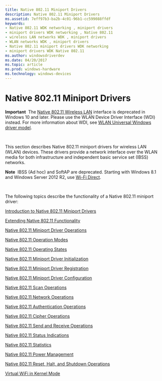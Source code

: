 ```yaml
---
title: Native 802.11 Miniport Drivers
description: Native 802.11 Miniport Drivers
ms.assetid: 7eff97b3-ba2b-4c01-96b1-cc599088ffdf
keywords:
- Native 802.11 WDK networking , miniport drivers
- miniport drivers WDK networking , Native 802.11
- wireless LAN networks WDK , miniport drivers
- WLAN networks WDK , miniport drivers
- Native 802.11 miniport drivers WDK networking
- miniport drivers WDK Native 802.11
ms.author: windowsdriverdev
ms.date: 04/20/2017
ms.topic: article
ms.prod: windows-hardware
ms.technology: windows-devices
---
```


# Native 802.11 Miniport Drivers


**Important**  The [Native 802.11 Wireless LAN](native-802-11-wireless-lan4.md) interface is deprecated in Windows 10 and later. Please use the WLAN Device Driver Interface (WDI) instead. For more information about WDI, see [WLAN Universal Windows driver model](wifi-universal-driver-model.md).

 

This section describes Native 802.11 miniport drivers for wireless LAN (WLAN) devices. These drivers provide a network interface over the WLAN media for both infrastructure and independent basic service set (IBSS) networks.

**Note**  IBSS (Ad hoc) and SoftAP are deprecated. Starting with Windows 8.1 and Windows Server 2012 R2, use [Wi-Fi Direct](wi-fi-direct-miniport-initialization-and-configuration.md).

 

The following topics describe the functionality of a Native 802.11 miniport driver:

[Introduction to Native 802.11 Miniport Drivers](introduction-to-native-802-11-miniport-drivers.md)

[Extending Native 802.11 Functionality](extending-native-802-11-functionality.md)

[Native 802.11 Miniport Driver Operations](native-802-11-miniport-driver-operations.md)

[Native 802.11 Operation Modes](native-802-11-operation-modes.md)

[Native 802.11 Operating States](native-802-11-operating-states.md)

[Native 802.11 Miniport Driver Initialization](native-802-11-miniport-driver-initialization.md)

[Native 802.11 Miniport Driver Registration](native-802-11-miniport-driver-registration.md)

[Native 802.11 Miniport Driver Configuration](native-802-11-miniport-driver-configuration.md)

[Native 802.11 Scan Operations](native-802-11-scan-operations.md)

[Native 802.11 Network Operations](native-802-11-network-operations.md)

[Native 802.11 Authentication Operations](native-802-11-authentication-operations.md)

[Native 802.11 Cipher Operations](native-802-11-cipher-operations.md)

[Native 802.11 Send and Receive Operations](native-802-11-send-and-receive-operations.md)

[Native 802.11 Status Indications](native-802-11-status-indications.md)

[Native 802.11 Statistics](native-802-11-statistics.md)

[Native 802.11 Power Management](native-802-11-power-management.md)

[Native 802.11 Reset, Halt, and Shutdown Operations](native-802-11-reset--halt-and-shutdown-operations.md)

[Virtual WiFi in Kernel Mode](virtual-wifi-in-kernel-mode.md)

 

 





